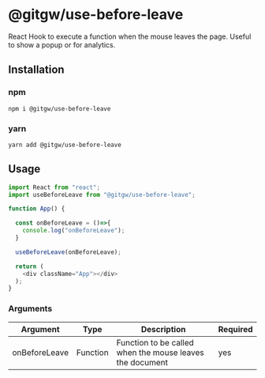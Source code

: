 # @gitgw/use-before-leave
React Hook to execute a function when the mouse leaves the page. Useful to show a popup or for analytics.

## Installation
### npm
```
npm i @gitgw/use-before-leave
```

### yarn
```
yarn add @gitgw/use-before-leave
```

## Usage
```javascript
import React from "react";
import useBeforeLeave from "@gitgw/use-before-leave";

function App() {

  const onBeforeLeave = ()=>{
    console.log("onBeforeLeave");
  }

  useBeforeLeave(onBeforeLeave);

  return (
    <div className="App"></div>
  );
}
```

### Arguments
Argument|Type|Description|Required|
|-|-|-|-|
|onBeforeLeave|Function|Function to be called when the mouse leaves the document|yes
